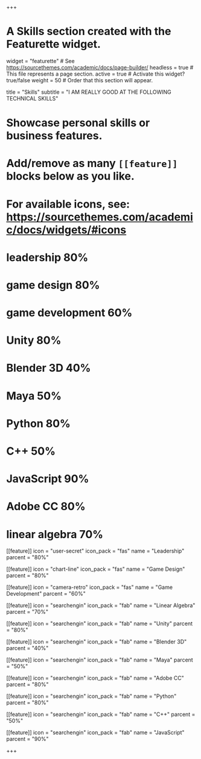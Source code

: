 +++
# A Skills section created with the Featurette widget.
widget = "featurette"  # See https://sourcethemes.com/academic/docs/page-builder/
headless = true  # This file represents a page section.
active = true  # Activate this widget? true/false
weight = 50  # Order that this section will appear.

title = "Skills"
subtitle = "I AM REALLY GOOD AT THE FOLLOWING TECHNICAL SKILLS"

# Showcase personal skills or business features.
# 
# Add/remove as many `[[feature]]` blocks below as you like.
# 
# For available icons, see: https://sourcethemes.com/academic/docs/widgets/#icons
# leadership 80%
# game design 80%
# game development 60%
# Unity 80%
# Blender 3D 40%
# Maya 50%
# Python 80%
# C++ 50%
# JavaScript 90%
# Adobe CC 80%
# linear algebra 70%

[[feature]]
  icon = "user-secret"
  icon_pack = "fas"
  name = "Leadership"
  parcent = "80%" 

[[feature]]
  icon = "chart-line"
  icon_pack = "fas"
  name = "Game Design"
  parcent = "80%"
  
[[feature]]
  icon = "camera-retro"
  icon_pack = "fas"
  name = "Game Development"
  parcent = "60%"

[[feature]]
  icon = "searchengin"
  icon_pack = "fab"
  name = "Linear Algebra"
  parcent = "70%"
  
[[feature]]
  icon = "searchengin"
  icon_pack = "fab"
  name = "Unity"
  parcent = "80%"

[[feature]]
  icon = "searchengin"
  icon_pack = "fab"
  name = "Blender 3D"
  parcent = "40%"

[[feature]]
  icon = "searchengin"
  icon_pack = "fab"
  name = "Maya"
  parcent = "50%"

[[feature]]
  icon = "searchengin"
  icon_pack = "fab"
  name = "Adobe CC"
  parcent = "80%"

[[feature]]
  icon = "searchengin"
  icon_pack = "fab"
  name = "Python"
  parcent = "80%"

[[feature]]
  icon = "searchengin"
  icon_pack = "fab"
  name = "C++"
  parcent = "50%"

[[feature]]
  icon = "searchengin"
  icon_pack = "fab"
  name = "JavaScript"
  parcent = "90%"

+++
